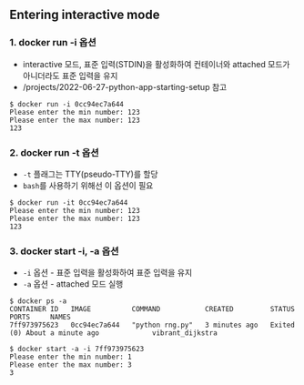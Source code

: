 ## Entering interactive mode

### 1. docker run -i 옵션

* interactive 모드, 표준 입력(STDIN)을 활성화하여 컨테이너와 attached 모드가 아니더라도 표준 입력을 유지
* /projects/2022-06-27-python-app-starting-setup 참고

```
$ docker run -i 0cc94ec7a644
Please enter the min number: 123
Please enter the max number: 123
123
```

### 2. docker run -t 옵션

* `-t` 플래그는 TTY(pseudo-TTY)를 할당
* `bash`를 사용하기 위해선 이 옵션이 필요

```
$ docker run -it 0cc94ec7a644
Please enter the min number: 123
Please enter the max number: 123
123
```

### 3. docker start -i, -a 옵션

* `-i` 옵션 - 표준 입력을 활성화하여 표준 입력을 유지
* `-a` 옵션 - attached 모드 실행

```
$ docker ps -a                   
CONTAINER ID   IMAGE          COMMAND           CREATED         STATUS                          PORTS     NAMES
7ff973975623   0cc94ec7a644   "python rng.py"   3 minutes ago   Exited (0) About a minute ago             vibrant_dijkstra

$ docker start -a -i 7ff973975623 
Please enter the min number: 1  
Please enter the max number: 3 
3
```